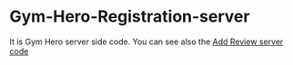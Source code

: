 # Gym-Hero-Registration-server
It is Gym Hero server side code.
You can see also the [Add Review server code](https://github.com/AMFahim/Gym-Hero-Review-Server)

